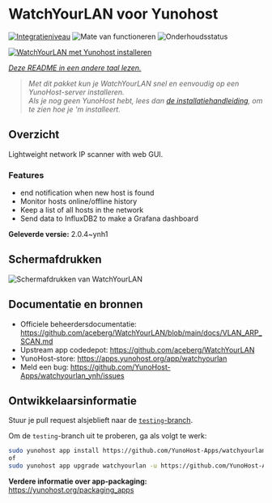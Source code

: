 <!--
NB: Deze README is automatisch gegenereerd door <https://github.com/YunoHost/apps/tree/master/tools/readme_generator>
Hij mag NIET handmatig aangepast worden.
-->

# WatchYourLAN voor Yunohost

[![Integratieniveau](https://apps.yunohost.org/badge/integration/watchyourlan)](https://ci-apps.yunohost.org/ci/apps/watchyourlan/)
![Mate van functioneren](https://apps.yunohost.org/badge/state/watchyourlan)
![Onderhoudsstatus](https://apps.yunohost.org/badge/maintained/watchyourlan)

[![WatchYourLAN met Yunohost installeren](https://install-app.yunohost.org/install-with-yunohost.svg)](https://install-app.yunohost.org/?app=watchyourlan)

*[Deze README in een andere taal lezen.](./ALL_README.md)*

> *Met dit pakket kun je WatchYourLAN snel en eenvoudig op een YunoHost-server installeren.*  
> *Als je nog geen YunoHost hebt, lees dan [de installatiehandleiding](https://yunohost.org/install), om te zien hoe je 'm installeert.*

## Overzicht

Lightweight network IP scanner with web GUI.

### Features

- end notification when new host is found
- Monitor hosts online/offline history
- Keep a list of all hosts in the network
- Send data to InfluxDB2 to make a Grafana dashboard


**Geleverde versie:** 2.0.4~ynh1

## Schermafdrukken

![Schermafdrukken van WatchYourLAN](./doc/screenshots/Screenshot.png)

## Documentatie en bronnen

- Officiele beheerdersdocumentatie: <https://github.com/aceberg/WatchYourLAN/blob/main/docs/VLAN_ARP_SCAN.md>
- Upstream app codedepot: <https://github.com/aceberg/WatchYourLAN>
- YunoHost-store: <https://apps.yunohost.org/app/watchyourlan>
- Meld een bug: <https://github.com/YunoHost-Apps/watchyourlan_ynh/issues>

## Ontwikkelaarsinformatie

Stuur je pull request alsjeblieft naar de [`testing`-branch](https://github.com/YunoHost-Apps/watchyourlan_ynh/tree/testing).

Om de `testing`-branch uit te proberen, ga als volgt te werk:

```bash
sudo yunohost app install https://github.com/YunoHost-Apps/watchyourlan_ynh/tree/testing --debug
of
sudo yunohost app upgrade watchyourlan -u https://github.com/YunoHost-Apps/watchyourlan_ynh/tree/testing --debug
```

**Verdere informatie over app-packaging:** <https://yunohost.org/packaging_apps>
